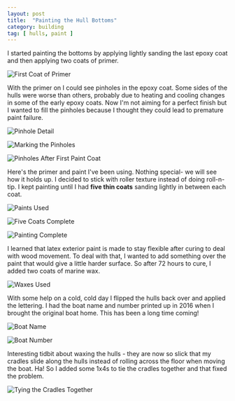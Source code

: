 ```yaml
---
layout: post
title:  "Painting the Hull Bottoms"
category: building
tag: [ hulls, paint ]
---
```


I started painting the bottoms by applying lightly sanding the last epoxy coat and then applying two coats of primer.

![First Coat of Primer](/assets/images/paint-prime.jpg)

With the primer on I could see pinholes in the epoxy coat. Some sides of the hulls were worse than others, probably due to heating and cooling changes in some of the early epoxy coats. Now I'm not aiming for a perfect finish but I wanted to fill the pinholes because I thought they could lead to premature paint failure.

![Pinhole Detail](/assets/images/paint-pinhole-detail.jpg)

![Marking the Pinholes](/assets/images/paint-pinholes.jpg)

![Pinholes After First Paint Coat](/assets/images/paint-more-pinholes.jpg)

Here's the primer and paint I've been using. Nothing special- we will see how it holds up. I decided to stick with roller texture instead of doing roll-n-tip. I kept painting until I had **five thin coats** sanding lightly in between each coat.

![Paints Used](/assets/images/paint-brands.jpg)

![Five Coats Complete](/assets/images/paint-complete-aft.jpg)

![Painting Complete](/assets/images/paint-complete-fore.jpg)

I learned that latex exterior paint is made to stay flexible after curing to deal with wood movement. To deal with that, I wanted to add something over the paint that would give a little harder surface. So after 72 hours to cure, I added two coats of marine wax.

![Waxes Used](/assets/images/paint-wax.jpg)

With some help on a cold, cold day I flipped the hulls back over and applied the lettering. I had the boat name and number printed up in 2016 when I brought the original boat home. This has been a long time coming!

![Boat Name](/assets/images/paint-name.jpg)

![Boat Number](/assets/images/paint-number.jpg)

Interesting tidbit about waxing the hulls - they are now so slick that my cradles slide along the hulls instead of rolling across the floor when moving the boat. Ha! So I added some 1x4s to tie the cradles together and that fixed the problem.

![Tying the Cradles Together](/assets/images/paint-cradles.jpg)
